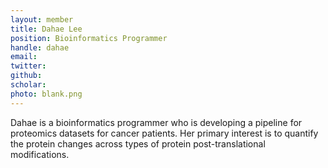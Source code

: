 ```yaml
---
layout: member
title: Dahae Lee
position: Bioinformatics Programmer​
handle: dahae
email:
twitter:
github:
scholar: 
photo: blank.png
---
```


Dahae is a bioinformatics programmer​ who is developing a pipeline for proteomics datasets for cancer patients. Her primary interest is to quantify the protein changes across types of protein post-translational modifications.